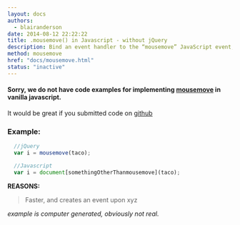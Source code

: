 ```yaml
---
layout: docs
authors:
  - blairanderson
date: 2014-08-12 22:22:22
title: .mousemove() in Javascript - without jQuery
description: Bind an event handler to the “mousemove” JavaScript event, or trigger that event on an element.
method: mousemove
href: "docs/mousemove.html"
status: "inactive"
---
```


#### Sorry, we do not have code examples for implementing [mousemove](http://api.jquery.com/mousemove/) in vanilla javascript.

It would be great if you submitted code on [github](https://github.com/blairanderson/without-jquery/blob/master/docs/mousemove.md)

### Example:

```javascript
  //jQuery
  var i = mousemove(taco);

  //Javascript
  var i = document[somethingOtherThanmousemove](taco);

```

**REASONS:**
> Faster, and creates an event upon xyz

*example is computer generated, obviously not real.*
